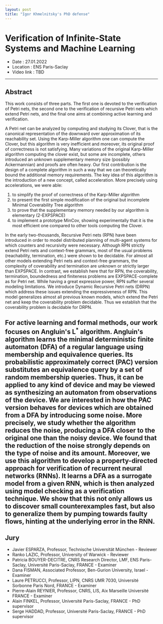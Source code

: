 ```yaml
---
layout: post
title: "Igor Khmelnitsky's PhD defense"
---
```


# Verification of Infinite-State Systems and Machine Learning
+ Date : 27.01.2022
+ Location : ENS Paris-Saclay
+ Video link : TBD


---

## Abstract
<span style="font-size:1em">
This work consists of three parts. The first one is devoted to the verification of Petri nets, the second one to the verification of recursive Petri nets which extend Petri nets, and the final one aims at combining active learning and verification.

A Petri net can be analyzed by computing and studying its Clover, that is the canonical representation of the downward over approximation of its reachability set. Using the Karp-Miller algorithm one can compute the Clover, but this algorithm is very inefficient and moreover, its original proof of correctness is not satisfying. Many variations of the original Karp-Miller algorithm computing the clover exist, but some are incomplete, others introduced an unknown supplementary memory size (possibly Ackermannian) and proofs are often heavy.
Our first contribution is the design of a complete algorithm in such a way that we can theoretically bound the additional memory requirements.
The key idea of this algorithm is the introduction of a new concept,  called acceleration.
More precisely using accelerations, we were able:  

1) to simplify the proof of correctness of the Karp-Miller algorithm  
2) to present the first simple modification of the original but incomplete Minimal Coverability Tree algorithm  
3) to prove that the supplementary memory  needed by our algorithm is elementary (2-EXPSPACE)  
4) to implement a prototype MinCov, showing experimentally that it is the most efficient one compared to other tools computing the Clover.  

In the early two-thousands, Recursive Petri nets (RPN) have been introduced in order to model distributed planning of multi-agent systems for which counters and recursivity were necessary. Although RPN strictly extend Petri nets and context-free grammars, most of the usual problems (reachability, termination, etc.) were shown to be decidable. For almost all other models extending Petri nets and context-free grammars, the complexity of coverability and termination are unknown or strictly larger than EXPSPACE. In contrast, we establish here that for RPN, the coverability, termination, boundedness and finiteness problems are EXPSPACE-complete as for Petri net. While having a great expressive power, RPN suffer several modeling limitations.
We introduce Dynamic Recursive Petri nets (DRPN) which address these issues extending the expressiveness of RPN.
This model generalizes almost all previous known models, which extend the Petri net and keep the coverability problem decidable.
Thus we establish that the coverability  problem is decidable for DRPN.

For active learning and formal methods, our work focuses on Angluin's L<sup>*</sup> algorithm.
Angluin's algorithm learns the minimal deterministic finite automaton (DFA) of a regular language using membership and equivalence queries. Its probabilistic approximately correct (PAC) version substitutes an equivalence query by a set of random membership queries. Thus, it can be applied to any kind of device and may be viewed as synthesizing an automaton from observations of the device. We are interested in how the PAC version behaves for devices which are obtained from a DFA by introducing some noise. More precisely, we study whether the algorithm reduces the noise, producing a DFA closer to the original one than the noisy device. We found that the reduction of the noise strongly depends on the type of noise and its amount.
Moreover, we use this algorithm to develop a property-directed approach for verification of recurrent neural networks (RNNs). It learns a DFA as a surrogate model from a given RNN, which is then analyzed using model checking as a verification technique. We show that this not only allows us to discover small counterexamples fast, but also to generalize them by pumping towards faulty flows, hinting at the underlying error in the RNN.
</span>
---


## Jury

+ Javier ESPARZA, Professor, Technische Universität München - Reviewer
+ Ranko LAZIC, Professor, University of Warwick - Reviewer
+ Patricia BOUYER-DECITRE, CNRS Research Director, LMF, ENS Paris-Saclay, Université Paris-Saclay, FRANCE - Examiner
+ Dana FISMAN, Associated Professor, Ben-Gurion University, Israel - Examiner
+ Laure PETRUCCI, Professor, LIPN, CNRS UMR 7030, Université Sorbonne Paris Nord, FRANCE - Examiner
+ Pierre-Alain REYNIER, Professor, CNRS, LIS, Aix Marseille Université FRANCE - Examiner
+ Alain FINKEL, Professor, Université Paris-Saclay, FRANCE - PhD supervisor
+ Serge HADDAD, Professor, Université Paris-Saclay, FRANCE - PhD supervisor
